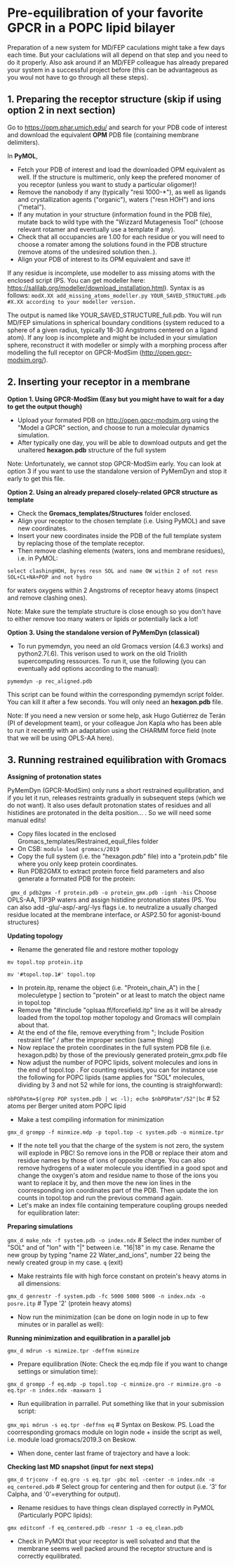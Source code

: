 # Pre-equilibration of your favorite GPCR in a POPC lipid bilayer 

Preparation of a new system for MD/FEP caculations might take a few days each time. But your caclulations will all depend on that step and you need to do it properly. Also ask around if an MD/FEP colleague has already prepared your system in a successful project before (this can be advantageous as you woul not have to go through all these steps).

## **1. Preparing the receptor structure (skip if using option 2 in next section)**

Go to https://opm.phar.umich.edu/ and search for your PDB code of interest and download the equivalent **OPM** PDB file (containing membrane delimiters). 

In **PyMOL**,
- Fetch your PDB of interest and load the downloaded OPM equivalent as well. If the structure is multimeric, only keep the prefered monomer of you receptor (unless you want to study a particular oligomer)! 
- Remove the nanobody if any (typically "resi 1000-*"), as well as ligands and crystallization agents ("organic"), waters ("resn HOH") and ions ("metal"). 
- If any mutation in your structure (information found in the PDB file), mutate back to wild type with the "Wizzard Mutagenesis Tool" (choose relevant rotamer and eventually use a template if any).
- Check that all occupancies are 1.00 for each residue or you will need to choose a romater among the solutions found in the PDB structure (remove atoms of the undesired solution then..).
- Align your PDB of interest to its OPM equivalent and save it! 

If any residue is incomplete, use modeller to ass missing atoms with the enclosed script (PS. You can get modeller here: https://salilab.org/modeller/download_installation.html). Syntax is as follows:
```modX.XX add_missing_atoms_modeller.py YOUR_SAVED_STRUCTURE.pdb #X.XX according to your modeller version.```

The output is named like YOUR_SAVED_STRUCTURE_full.pdb. You will run MD/FEP simulations in spherical boundary conditions (system reduced to a sphere of a given radius, typically 18-30 Angstroms centered on a ligand atom). If any loop is incomplete and might be included in your simulation sphere, reconstruct it with modeller or simply with a morphing process after modelling the full receptor on GPCR-ModSim (http://open.gpcr-modsim.org/).


## 2. Inserting your receptor in a membrane

**Option 1. Using GPCR-ModSim (Easy but you might have to wait for a day to get the output though)**

- Upload your formated PDB on http://open.gpcr-modsim.org using the "Model a GPCR" section, and choose to run a molecular dynamics simulation. 
- After typically one day, you will be able to download outputs and get the unaltered **hexagon.pdb** structure of the full system

Note: Unfortunately, we cannot stop GPCR-ModSim early. You can look at option 3 if you want to use the standalone version of PyMemDyn and stop it early to get this file.



**Option 2. Using an already prepared closely-related GPCR structure as template**

- Check the **Gromacs_templates/Structures** folder enclosed.
- Align your receptor to the chosen template (i.e. Using PyMOL) and save new coordinates.
- Insert your new coordinates inside the PDB of the full template system by replacing those of the template receptor.
- Then remove clashing elements (waters, ions and membrane residues), i.e. in PyMOL:

```select clashingHOH, byres resn SOL and name OW within 2 of not resn SOL+CL+NA+POP and not hydro``` 

for waters oxygens within 2 Angstroms of receptor heavy atoms (inspect and remove clashing ones).

Note: Make sure the template structure is close enough so you don't have to either remove too many waters or lipids or potentially lack a lot!



**Option 3. Using the standalone version of PyMemDyn (classical)**

- To run pymemdyn, you need an old Gromacs version (4.6.3 works) and python2.7(.6). This verison used to work on the old Triolith supercomputing ressources. To run it, use the following (you can eventually add options according to the manual):

```pymemdyn -p rec_aligned.pdb```

This script can be found within the corresponding pymemdyn script folder. You can kill it after a few seconds. You will only need an **hexagon.pdb** file.

Note: If you need a new version or some help, ask Hugo Gutiérrez de Terán (PI of development team), or your colleague Jon Kapla who has been able to run it recently with an adaptation using the CHARMM force field (note that we will be using OPLS-AA here).


## 3. Running restrained equilibration with Gromacs

**Assigning of protonation states**

PyMemDyn (GPCR-ModSim) only runs a short restrained equilibration, and if you let it run, releases restraints gradually in subsequent steps (which we do not want). It also uses default protonation states of residues and all histidines are protonated in the delta position... . So we will need some manual edits!

- Copy files located in the enclosed Gromacs_templates/Restrained_equil_files folder
- On CSB:
```module load gromacs/2019```
- Copy the full system (i.e. the "hexagon.pdb" file) into a "protein.pdb" file where you only keep protein coordinates.
- Run PDB2GMX to extract protein force field parameters and also generate a formated PDB for the protein:

``` gmx_d pdb2gmx -f protein.pdb -o protein_gmx.pdb -ignh -his```
Choose OPLS-AA, TIP3P waters and assign histidine protonation states (PS. You can also add -glu/-asp/-arg/-lys flags i.e. to neutralize a usually charged residue located at the membrane interface, or ASP2.50 for agonist-bound structures)

**Updating topology**

- Rename the generated file and restore mother topology

```mv topol.top protein.itp```

```mv '#topol.top.1#' topol.top```

- In protein.itp, rename the object (i.e. "Protein_chain_A") in the [ moleculetype ] section to "protein" or at least to match the object name in topol.top
- Remove the "#include "oplsaa.ff/forcefield.itp" line as it will be already loaded from the topol.top mother topology and Gromacs will complain about that.
- At the end of the file, remove everything from "; Include Position restraint file" / after the improper section (same thing)
- Now replace the protein coordinates in the full system PDB file (i.e. hexagon.pdb) by those of the previously generated protein_gmx.pdb file
- Now adjust the number of POPC lipids, solvent molecules and ions in the end of topol.top . For counting residues, you can for instance use the following for POPC lipids (same applies for "SOL" molecules, dividing by 3 and not 52 while for ions, the counting is straighforward):

```nbPOPatm=$(grep POP system.pdb | wc -l); echo $nbPOPatm"/52"|bc``` # 52 atoms per Berger united atom POPC lipid
- Make a test compiling information for minimization

```gmx_d grompp -f minmize.mdp -p topol.top -c system.pdb -o minmize.tpr```
- If the note tell you that the charge of the system is not zero, the system will explode in PBC! So remove ions in the PDB or replace their atom and residue names by those of ions of opposite charge. You can also remove hydrogens of a water molecule you identified in a good spot and change the oxygen's atom and residue name to those of the ions you want to replace it by, and then move the new ion lines in the coorresponding ion coordinates part of the PDB. Then update the ion counts in topol.top and run the previous command again.
- Let's make an index file containing temperature coupling groups needed for equilibration later:

**Preparing simulations**

```gmx_d make_ndx -f system.pdb -o index.ndx``` # Select the index number of "SOL" and of "Ion" with "|" between i.e. "16|18" in my case. Rename the new group by typing "name 22 Water_and_ions", number 22 being the newly created group in my case.
```q``` (exit)
- Make restraints file with high force constant on protein's heavy atoms in all dimensions:

```gmx_d genrestr -f system.pdb -fc 5000 5000 5000 -n index.ndx -o posre.itp``` # Type '2' (protein heavy atoms)
- Now run the minimization (can be done on login node in up to few minutes or in parallel as well):

**Running minimization and equilibration in a parallel job**

```gmx_d mdrun -s minmize.tpr -deffnm minmize```
- Prepare equilibration (Note: Check the eq.mdp file if you want to change settings or simulation time):

```gmx_d grompp -f eq.mdp -p topol.top -c minmize.gro -r minmize.gro -o eq.tpr -n index.ndx -maxwarn 1```
- Run equilibration in parrallel. Put something like that in your submission script:

```gmx_mpi mdrun -s eq.tpr -deffnm eq``` # Syntax on Beskow. PS. Load the coorresponding gromacs module on login node + inside the script as well, i.e. module load gromacs/2019.3 on Beskow.
- When done, center last frame of trajectory and have a look:

**Checking last MD snapshot (input for next steps)**

```gmx_d trjconv -f eq.gro -s eq.tpr -pbc mol -center -n index.ndx -o eq_centered.pdb``` # Select group for centering and then for output (i.e. '3' for Calpha, and '0'=everything for output).
- Rename residues to have things clean displayed correctly in PyMOL (Particularly POPC lipids):

```gmx editconf -f eq_centered.pdb -resnr 1 -o eq_clean.pdb```

- Check in PyMOl that your receptor is well solvated and that the membrane seems well packed around the receptor structure and is correctly equilibrated.
